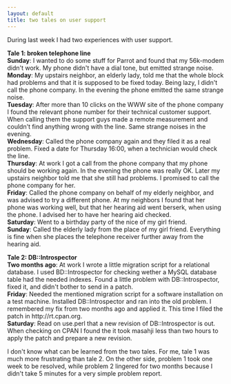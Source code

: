 ```yaml
---
layout: default
title: two tales on user support
---
```


<p>
During last week I had two experiences with user support.
</p><p> <b>Tale 1: broken telephone line</b> <br>
<b>Sunday</b>: I wanted to do some stuff for Parrot and found that my 56k-modem didn't work. My phone didn't have a dial tone, but emitted strange noise.<br>
<b>Monday</b>: My upstairs neighbor, an elderly lady, told me that the whole block had problems and that it is supposed to be fixed today. Being lazy, I didn't call the phone company. In the evening the phone emitted the same strange noise.<br>
<b>Tuesday</b>: After more than 10 clicks on the WWW site of the phone company I found the relevant phone number for their technical customer support. When calling them the support guys made a remote measurement and couldn't find anything wrong with the line. Same strange noises in the evening.<br>
<b>Wednesday</b>: Called the phone company again and they filed it as a real problem. Fixed a date for Thursday 16:00, when a technician would check the line.<br>
<b>Thursday</b>: At work I got a call from the phone company that my phone should be working again. In the evening the phone was really OK. Later my upstairs neighbor told me that she still had problems. I promised to call the phone company for her.<br>
<b>Friday</b>: Called the phone company on behalf of my elderly neighbor, and was advised to try a different phone. At my neighbors I found that her phone was working well, but that her hearing aid went berserk, when using the phone. I advised her to have her hearing aid checked.<br>
<b>Saturday</b>: Went to a birthday party of the nice of  my girl friend.<br>
<b>Sunday</b>: Called the elderly lady from the place of my girl friend. Everything is fine when she places the telephone receiver further away from the hearing aid.
</p><p> <b>Tale 2: DB::Introspector</b> <br>
<b>Two months ago</b>: At work I wrote a little migration script for a relational database. I used BD::Introspector for checking wether a MySQL database table had the needed indexes. Found a little problem with DB::Introspector, fixed it, and didn't bother to send in a patch.<br>
<b>Friday</b>: Needed the mentioned migration script for a software installation on a test machine. Installed DB::Introspector and ran into the old problem. I remembered my fix from two months ago and applied it. This time I filed the patch in http://rt.cpan.org.<br>
<b>Saturday</b>: Read on use.perl that a new revision of DB::Introspector is out. When checking on CPAN I found the it took masahji less than two hours to apply the patch and prepare a new revision.
</p><p>I don't know what can be learned from the two tales. For me, tale 1 was much more frustrating than tale 2. On the other side, problem 1 took one week to be resolved, while problem 2 lingered for two months because I didn't take 5 minutes for a very simple problem report.</p>
